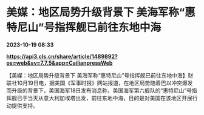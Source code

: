 # 美媒：地区局势升级背景下 美海军称“惠特尼山”号指挥舰已前往东地中海

**2023-10-19 08:33**

**https://api3.cls.cn/share/article/1489892?os=web&sv=7.7.5&app=CailianpressWeb**

【美媒：地区局势升级背景下 美海军称“惠特尼山”号指挥舰已前往东地中海】财联社10月19日电，据美国《军事时报》网站报道，在地区局势随着巴以冲突爆发而升级的背景下，美国海军18日发布消息称，美国海军第六舰队的“惠特尼山”号指挥舰已于当天从意大利加埃塔出发，前往东地中海，目的是对美国在该地区开展行动提供支持。